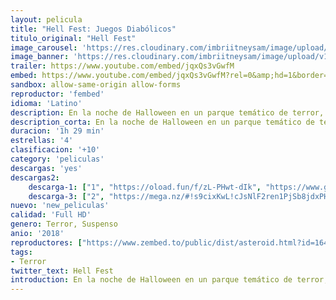 ```yaml
---
layout: pelicula
title: "Hell Fest: Juegos Diabólicos"
titulo_original: "Hell Fest"
image_carousel: 'https://res.cloudinary.com/imbriitneysam/image/upload/v1545875009/hell-poster-min.jpg'
image_banner: 'https://res.cloudinary.com/imbriitneysam/image/upload/v1545875009/hellbanner-min.jpg'
trailer: https://www.youtube.com/embed/jqxQs3vGwfM
embed: https://www.youtube.com/embed/jqxQs3vGwfM?rel=0&amp;hd=1&border=0&wmode=opaque&enablejsapi=1&modestbranding=1&controls=1&showinfo=1
sandbox: allow-same-origin allow-forms
reproductor: 'fembed'
idioma: 'Latino'
description: En la noche de Halloween en un parque temático de terror, un asesino disfrazado comienza a matar a clientes inocentes que creen que todo es parte de las festividades.
description_corta: En la noche de Halloween en un parque temático de terror, un asesino disfrazado comienza a matar a clientes inocentes que creen que todo es parte de las festividades.
duracion: '1h 29 min'
estrellas: '4'
clasificacion: '+10'
category: 'peliculas'
descargas: 'yes'
descargas2:
    descarga-1: ["1", "https://oload.fun/f/zL-PHwt-dIk", "https://www.google.com/s2/favicons?domain=openload.co","OpenLoad","https://res.cloudinary.com/imbriitneysam/image/upload/v1541473684/mexico.png", "Latino", "Full HD"]
    descarga-3: ["2", "https://mega.nz/#!s9cixKwL!cJsNlF2ren1PjSb8jdxPHH3chWxdtbsDl063v6Cb6kc", "https://www.google.com/s2/favicons?domain=mega.nz","Mega","https://res.cloudinary.com/imbriitneysam/image/upload/v1541473684/mexico.png", "Latino", "Full HD"]
nuevo: 'new_peliculas'
calidad: 'Full HD'
genero: Terror, Suspenso
anio: '2018'
reproductores: ["https://www.zembed.to/public/dist/asteroid.html?id=164e8928be61ef4464f92c5d5439ad2c&title=Hell%20Fest"]
tags:
- Terror
twitter_text: Hell Fest
introduction: En la noche de Halloween en un parque temático de terror, un asesino disfrazado comienza a matar a clientes inocentes que creen que todo es parte de las festividades.
---
```



 








